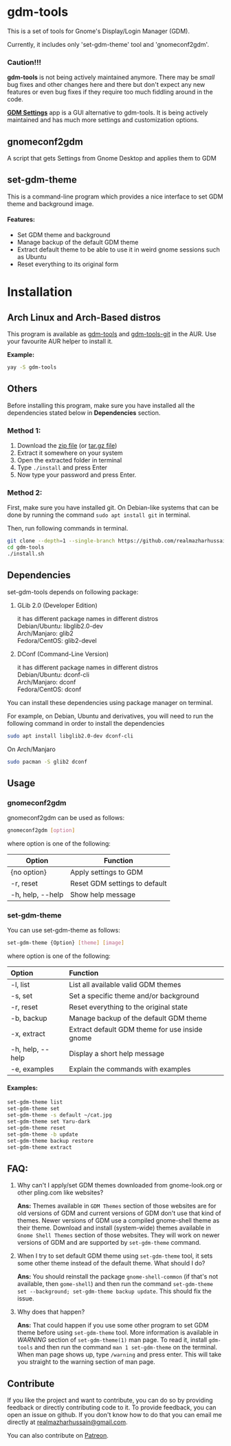 # gdm-tools

This is a set of tools for Gnome's Display/Login Manager (GDM).

Currently, it includes only 'set-gdm-theme' tool and 'gnomeconf2gdm'.

### Caution!!!

**gdm-tools** is not being actively maintained anymore. There may be *small* bug fixes and other
changes here and there but don't expect any new features or even bug fixes if they require too much
fiddling around in the code.

[**GDM Settings**](https://gdm-settings.github.io) app is a GUI alternative to gdm-tools. It is
being actively maintained and has much more settings and customization options.

## gnomeconf2gdm

A script that gets Settings from Gnome Desktop and applies them to GDM

## set-gdm-theme

This is a command-line program which provides a nice interface to set GDM theme and background image.

#### Features:

- Set GDM theme and background
- Manage backup of the default GDM theme
- Extract default theme to be able to use it in weird gnome sessions such as Ubuntu
- Reset everything to its original form

# Installation

## Arch Linux and Arch-Based distros

This program is available as [gdm-tools](https://aur.archlinux.org/packages/gdm-tools) and [gdm-tools-git](https://aur.archlinux.org/packages/gdm-tools-git) in the AUR. Use your favourite AUR helper to install it.

**Example:**

```bash
yay -S gdm-tools
```

## Others

Before installing this program, make sure you have installed all the dependencies stated below in **Dependencies** section.

### Method 1:

1. Download the [zip file](https://github.com/realmazharhussain/gdm-tools/archive/refs/heads/main.zip) (or [tar.gz file](https://github.com/realmazharhussain/gdm-tools/archive/refs/heads/main.tar.gz))
2. Extract it somewhere on your system
3. Open the extracted folder in terminal
4. Type `./install` and press Enter
5. Now type your password and press Enter.

### Method 2:

First, make sure you have installed git. On Debian-like systems that can be done by running the command `sudo apt install git` in terminal.

Then, run following commands in terminal.

```bash
git clone --depth=1 --single-branch https://github.com/realmazharhussain/gdm-tools.git
cd gdm-tools
./install.sh
```

## Dependencies

set-gdm-tools depends on following package:

1. GLib 2.0 (Developer Edition)

   it has different package names in different distros\
   Debian/Ubuntu: libglib2.0-dev\
   Arch/Manjaro: glib2\
   Fedora/CentOS: glib2-devel 

2. DConf (Command-Line Version)

   it has different package names in different distros\
   Debian/Ubuntu: dconf-cli\
   Arch/Manjaro: dconf\
   Fedora/CentOS: dconf

You can install these dependencies using package manager on terminal.

For example, on Debian, Ubuntu and derivatives, you will need to run the following command in order to install the dependencies

```bash
sudo apt install libglib2.0-dev dconf-cli
```

On Arch/Manjaro

```bash
sudo pacman -S glib2 dconf 
```



## Usage

### gnomeconf2gdm

gnomeconf2gdm can be used as follows:

```bash
gnomeconf2gdm [option]
```

where option is one of the following:

| Option           | Function                      |
| ---------------- | ----------------------------- |
| {no option}      | Apply settings to GDM         |
| -r, reset        | Reset GDM settings to default |
| -h, help, --help | Show help message             |

### set-gdm-theme

You can use set-gdm-theme as follows:

```bash
set-gdm-theme {Option} [theme] [image]
```

where option is one of the following:

| Option           | Function                                       |
| :--------------- | :--------------------------------------------- |
| -l, list         | List all available valid GDM themes            |
| -s, set          | Set a specific theme and/or background         |
| -r, reset        | Reset everything to the original state         |
| -b, backup       | Manage backup of the default GDM theme         |
| -x, extract      | Extract default GDM theme for use inside gnome |
| -h, help, --help | Display a short help message                   |
| -e, examples     | Explain the commands with examples             |

#### Examples:

```bash
set-gdm-theme list
set-gdm-theme set
set-gdm-theme -s default ~/cat.jpg
set-gdm-theme set Yaru-dark
set-gdm-theme reset
set-gdm-theme -b update
set-gdm-theme backup restore
set-gdm-theme extract
```

## FAQ:

1. Why can't I apply/set GDM themes downloaded from gnome-look.org or other pling.com like websites?

   **Ans:** Themes available in `GDM Themes` section of those websites are for old versions of GDM and current versions of GDM don't use that kind of themes. Newer versions of GDM use a compiled gnome-shell theme as their theme. Download and install (system-wide) themes available in `Gnome Shell Themes` section of those websites. They will work on newer versions of GDM and are supported by `set-gdm-theme` command.

2. When I try to set default GDM theme using `set-gdm-theme` tool, it sets some other theme instead of the default theme. What should I do?

   **Ans:** You should reinstall the package `gnome-shell-common` (if that's not available, then `gome-shell`) and then run the command `set-gdm-theme set --background; set-gdm-theme backup update`. This should fix the issue.

3. Why does that happen?

   **Ans:** That could happen if you use some other program to set GDM theme before using `set-gdm-theme` tool. More information is available in *WARNING* section of `set-gdm-theme(1)` man page. To read it, install `gdm-tools` and then run the command `man 1 set-gdm-theme` on the terminal. When man page shows up, type `/warning` and press enter. This will take you straight to the warning section of man page.

## Contribute

If you like the project and want to contribute, you can do so by providing feedback or directly contributing code to it. To provide feedback, you can open an issue on github. If you don't know how to do that you can email me directly at realmazharhussain@gmail.com.

You can also contribute on [Patreon](https://www.patreon.com/mazharhussain).


